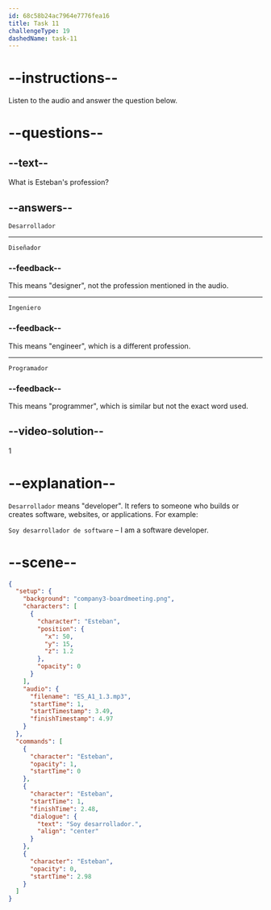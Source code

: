 ```yaml
---
id: 68c58b24ac7964e7776fea16
title: Task 11
challengeType: 19
dashedName: task-11
---
```

<!-- (Audio) Esteban: desarrollador -->

# --instructions--

Listen to the audio and answer the question below.

# --questions--

## --text--

What is Esteban's profession?

## --answers--

`Desarrollador`

---

`Diseñador`

### --feedback--

This means "designer", not the profession mentioned in the audio.

---

`Ingeniero`

### --feedback--

This means "engineer", which is a different profession.

---

`Programador`

### --feedback--

This means "programmer", which is similar but not the exact word used.

## --video-solution--

1

# --explanation--

`Desarrollador` means "developer". It refers to someone who builds or creates software, websites, or applications. For example: 

`Soy desarrollador de software` – I am a software developer.

# --scene--

```json
{
  "setup": {
    "background": "company3-boardmeeting.png",
    "characters": [
      {
        "character": "Esteban",
        "position": {
          "x": 50,
          "y": 15,
          "z": 1.2
        },
        "opacity": 0
      }
    ],
    "audio": {
      "filename": "ES_A1_1.3.mp3",
      "startTime": 1,
      "startTimestamp": 3.49,
      "finishTimestamp": 4.97
    }
  },
  "commands": [
    {
      "character": "Esteban",
      "opacity": 1,
      "startTime": 0
    },
    {
      "character": "Esteban",
      "startTime": 1,
      "finishTime": 2.48,
      "dialogue": {
        "text": "Soy desarrollador.",
        "align": "center"
      }
    },
    {
      "character": "Esteban",
      "opacity": 0,
      "startTime": 2.98
    }
  ]
}
```
